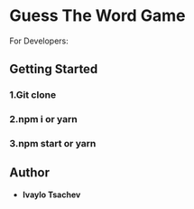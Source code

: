 # Guess The Word Game

For Developers:

## Getting Started
### 1.Git clone
### 2.npm i or yarn
### 3.npm start or yarn

## Author
* **Ivaylo Tsachev**
